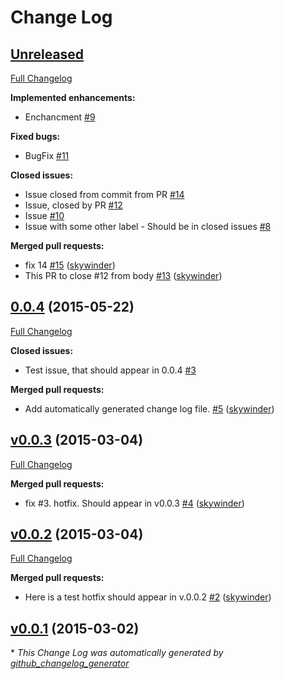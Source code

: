 # Change Log

## [Unreleased](https://github.com/skywinder/changelog_test/tree/HEAD)

[Full Changelog](https://github.com/skywinder/changelog_test/compare/0.0.4...HEAD)

**Implemented enhancements:**

- Enchancment [\#9](https://github.com/skywinder/changelog_test/issues/9)

**Fixed bugs:**

- BugFix [\#11](https://github.com/skywinder/changelog_test/issues/11)

**Closed issues:**

- Issue closed from commit from PR [\#14](https://github.com/skywinder/changelog_test/issues/14)
- Issue, closed by PR [\#12](https://github.com/skywinder/changelog_test/issues/12)
- Issue [\#10](https://github.com/skywinder/changelog_test/issues/10)
- Issue with some other label - Should be in closed issues [\#8](https://github.com/skywinder/changelog_test/issues/8)

**Merged pull requests:**

- fix 14 [\#15](https://github.com/skywinder/changelog_test/pull/15) ([skywinder](https://github.com/skywinder))
- This PR to close \#12 from body [\#13](https://github.com/skywinder/changelog_test/pull/13) ([skywinder](https://github.com/skywinder))

## [0.0.4](https://github.com/skywinder/changelog_test/tree/0.0.4) (2015-05-22)
[Full Changelog](https://github.com/skywinder/changelog_test/compare/v0.0.3...0.0.4)

**Closed issues:**

- Test issue, that should appear in 0.0.4 [\#3](https://github.com/skywinder/changelog_test/issues/3)

**Merged pull requests:**

- Add automatically generated change log file. [\#5](https://github.com/skywinder/changelog_test/pull/5) ([skywinder](https://github.com/skywinder))

## [v0.0.3](https://github.com/skywinder/changelog_test/tree/v0.0.3) (2015-03-04)
[Full Changelog](https://github.com/skywinder/changelog_test/compare/v0.0.2...v0.0.3)

**Merged pull requests:**

- fix \#3. hotfix. Should appear in v0.0.3 [\#4](https://github.com/skywinder/changelog_test/pull/4) ([skywinder](https://github.com/skywinder))

## [v0.0.2](https://github.com/skywinder/changelog_test/tree/v0.0.2) (2015-03-04)
[Full Changelog](https://github.com/skywinder/changelog_test/compare/v0.0.1...v0.0.2)

**Merged pull requests:**

- Here is a test hotfix should appear in v.0.0.2 [\#2](https://github.com/skywinder/changelog_test/pull/2) ([skywinder](https://github.com/skywinder))

## [v0.0.1](https://github.com/skywinder/changelog_test/tree/v0.0.1) (2015-03-02)


\* *This Change Log was automatically generated by [github_changelog_generator](https://github.com/skywinder/Github-Changelog-Generator)*